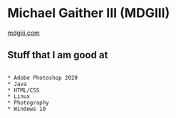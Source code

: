 # Michael Gaither III (MDGIII)

[mdgiii.com](https://mdgiii.com)

## Stuff that I am good at
```

* Adobe Photoshop 2020
* Java
* HTML/CSS
* Linux
* Photography
* Windows 10
